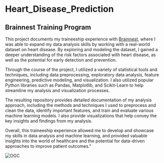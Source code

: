 # Heart_Disease_Prediction

## Brainnest Training Program

This project documents my traineeship experience with [Brainnest](https://www.brainnest.consulting), where I was able to expand my data analysis skills by working with a real-world dataset on heart disease. By exploring and modeling the dataset, I gained a deeper understanding of the risk factors associated with heart disease, as well as the potential for early detection and prevention.

Through the course of the project, I utilized a variety of statistical tools and techniques, including data preprocessing, exploratory data analysis, feature engineering, predictive modeling, and visualization. I also utilized popular Python libraries such as Pandas, Matplotlib, and Scikit-Learn to help streamline my analysis and visualization processes.

The resulting repository provides detailed documentation of my analysis approach, including the methods and techniques I used to preprocess and clean the data, identify important features, and train and evaluate various machine learning models. I also provide visualizations that help convey the key insights and findings from my analysis.

Overall, this traineeship experience allowed me to develop and showcase my skills in data analysis and machine learning, and provided valuable insights into the world of healthcare and the potential for data-driven approaches to improve patient outcomes."

![OGC](https://user-images.githubusercontent.com/104760218/228410904-ca17fe8a-9cc6-4e83-a25c-a08995a6b88f.gif)
